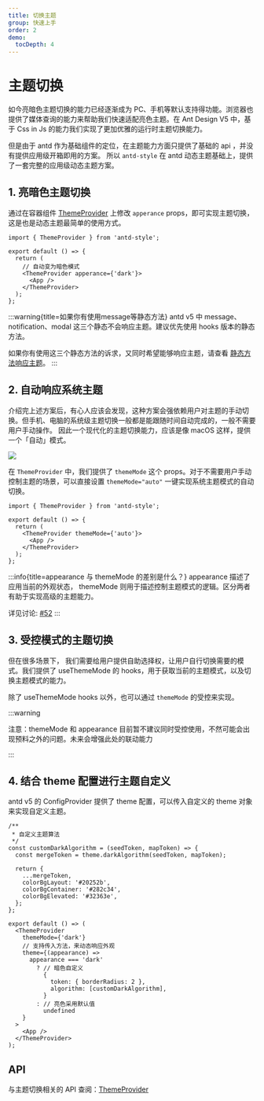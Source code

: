 ```yaml
---
title: 切换主题
group: 快速上手
order: 2
demo:
  tocDepth: 4
---
```


# 主题切换

如今亮暗色主题切换的能力已经逐渐成为 PC、手机等默认支持得功能。浏览器也提供了媒体查询的能力来帮助我们快速适配亮色主题。在 Ant Design V5 中，基于 Css in Js 的能力我们实现了更加优雅的运行时主题切换能力。

但是由于 antd 作为基础组件的定位，在主题能力方面只提供了基础的 api ，并没有提供应用级开箱即用的方案。 所以 `antd-style` 在 antd 动态主题基础上，提供了一套完整的应用级动态主题方案。

## 1. 亮暗色主题切换

通过在容器组件 [ThemeProvider](/usage/theme-provider) 上修改 `apperance` props，即可实现主题切换，这是也是动态主题最简单的使用方式。

```tsx | pure
import { ThemeProvider } from 'antd-style';

export default () => {
  return (
    // 自动变为暗色模式
    <ThemeProvider apperance={'dark'}>
      <App />
    </ThemeProvider>
  );
};
```

<code src="../demos/guide/switch-theme/default.tsx"></code>

:::warning{title=如果你有使用message等静态方法}
antd v5 中 message、notification、modal 这三个静态不会响应主题。建议优先使用 hooks 版本的静态方法。

如果你有使用这三个静态方法的诉求，又同时希望能够响应主题，请查看 [静态方法响应主题](/case/static-method)。
:::

## 2. 自动响应系统主题

介绍完上述方案后，有心人应该会发现，这种方案会强依赖用户对主题的手动切换。但手机、电脑的系统级主题切换一般都是能跟随时间自动完成的，一般不需要用户手动操作。 因此一个现代化的主题切换能力，应该是像 macOS 这样，提供一个「自动」模式。

![](https://gw.alipayobjects.com/zos/kitchen/bSG%26I1A8I/bianzu.png)

在 `ThemeProvider` 中，我们提供了 `themeMode` 这个 props。对于不需要用户手动控制主题的场景，可以直接设置 `themeMode="auto"` 一键实现系统主题模式的自动切换。

```tsx | pure
import { ThemeProvider } from 'antd-style';

export default () => {
  return (
    <ThemeProvider themeMode={'auto'}>
      <App />
    </ThemeProvider>
  );
};
```

<code src="../demos/guide/switch-theme/AutoSwitch.tsx"></code>

:::info{title=appearance 与 themeMode 的差别是什么？}
appearance 描述了应用当前的外观状态， themeMode 则用于描述控制主题模式的逻辑。区分两者有助于实现高级的主题能力。

详见讨论: [#52](https://github.com/ant-design/antd-style/issues/52)
:::

## 3. 受控模式的主题切换

但在很多场景下， 我们需要给用户提供自助选择权，让用户自行切换需要的模式。我们提供了 useThemeMode 的 hooks，用于获取当前的主题模式，以及切换主题模式的能力。

<code src="../demos/guide/switch-theme/GlobalSwitch"></code>

除了 useThemeMode hooks 以外，也可以通过 `themeMode` 的受控来实现。

<code src="../demos/guide/switch-theme/ControlledSwitch"></code>

:::warning

注意：themeMode 和 appearance 目前暂不建议同时受控使用，不然可能会出现预料之外的问题。未来会增强此处的联动能力

:::

## 4. 结合 theme 配置进行主题自定义

antd v5 的 ConfigProvider 提供了 theme 配置，可以传入自定义的 theme 对象来实现自定义主题。

```tsx | pure
/**
 * 自定义主题算法
 */
const customDarkAlgorithm = (seedToken, mapToken) => {
  const mergeToken = theme.darkAlgorithm(seedToken, mapToken);

  return {
    ...mergeToken,
    colorBgLayout: '#20252b',
    colorBgContainer: '#282c34',
    colorBgElevated: '#32363e',
  };
};

export default () => (
  <ThemeProvider
    themeMode={'dark'}
    // 支持传入方法，来动态响应外观
    theme={(appearance) =>
      appearance === 'dark'
        ? // 暗色自定义
          {
            token: { borderRadius: 2 },
            algorithm: [customDarkAlgorithm],
          }
        : // 亮色采用默认值
          undefined
    }
  >
    <App />
  </ThemeProvider>
);
```

<code src="../demos/guide/switch-theme/AntdTheme"></code>

## API

与主题切换相关的 API 查阅：[ThemeProvider](/api/theme-provider#themeprovider-api)
